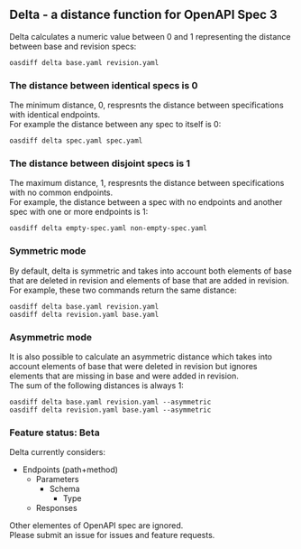 ## Delta - a distance function for OpenAPI Spec 3
Delta calculates a numeric value between 0 and 1 representing the distance between base and revision specs:
```
oasdiff delta base.yaml revision.yaml
```


### The distance between identical specs is 0
The minimum distance, 0, respresnts the distance between specifications with identical endpoints.  
For example the distance between any spec to itself is 0:
```
oasdiff delta spec.yaml spec.yaml
```

### The distance between disjoint specs is 1
The maximum distance, 1, respresnts the distance between specifications with no common endpoints.  
For example, the distance between a spec with no endpoints and another spec with one or more endpoints is 1:
```
oasdiff delta empty-spec.yaml non-empty-spec.yaml
```


### Symmetric mode
By default, delta is symmetric and takes into account both elements of base that are deleted in revision and elements of base that are added in revision.  
For example, these two commands return the same distance:
```
oasdiff delta base.yaml revision.yaml
oasdiff delta revision.yaml base.yaml
```

### Asymmetric mode
It is also possible to calculate an asymmetric distance which takes into account elements of base that were deleted in revision but ignores elements that are missing in base and were added in revision.  
The sum of the following distances is always 1:
```
oasdiff delta base.yaml revision.yaml --asymmetric
oasdiff delta revision.yaml base.yaml --asymmetric
```

### Feature status: Beta
Delta currently considers:
- Endpoints (path+method)
  - Parameters
    - Schema
      - Type
  - Responses

Other elementes of OpenAPI spec are ignored.  
Please submit an issue for issues and feature requests.

